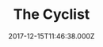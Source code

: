 ---
date: 2017-12-15T11:46:38.000Z
title: The Cyclist
latitude: 52.03333567712401
longitude: 0.7156329072038216
category: checkin
---